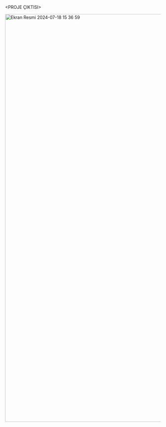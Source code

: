 <PROJE ÇIKTISI>

<img width="1317" alt="Ekran Resmi 2024-07-18 15 36 59" src="https://github.com/user-attachments/assets/6149ca7d-06a9-4653-b201-f3fc79069364">
